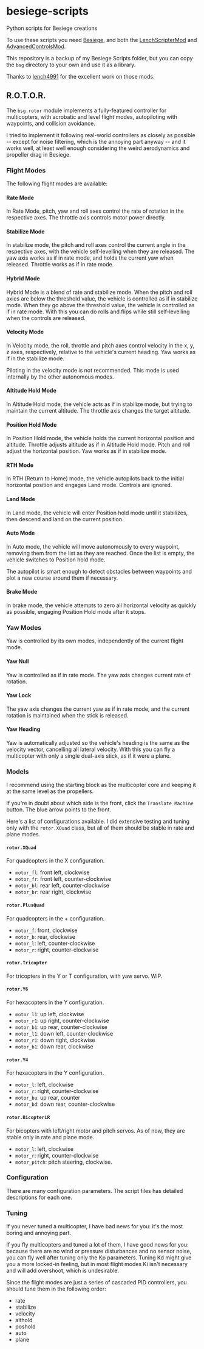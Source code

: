 # besiege-scripts
Python scripts for Besiege creations


To use these scripts you need [Besiege](http://store.steampowered.com/app/346010/), and both the [LenchScripterMod](https://github.com/lench4991/LenchScripterMod) and [AdvancedControlsMod](https://github.com/lench4991/AdvancedControlsMod). 

This repository is a backup of my Besiege Scripts folder, but you can copy the `bsg` directory to your own and use it as a library.

Thanks to [lench4991](https://github.com/lench4991) for the excellent work on those mods.

## R.O.T.O.R.

The `bsg.rotor` module implements a fully-featured controller for multicopters, with acrobatic and level flight modes, autopiloting with waypoints, and collision avoidance.

I tried to implement it following real-world controllers as closely as possible -- except for noise filtering, which is the annoying part anyway -- and it works well, at least well enough considering the weird aerodynamics and propeller drag in Besiege.


### Flight Modes

The following flight modes are available:


#### Rate Mode

In Rate Mode, pitch, yaw and roll axes control the rate of rotation in the respective axes. The throttle axis controls motor power directly.

#### Stabilize Mode

In stabilize mode, the pitch and roll axes control the current angle in the respective axes, with the vehicle self-levelling when they are released. The yaw axis works as if in rate mode, and holds the current yaw when released. Throttle works as if in rate mode.

#### Hybrid Mode

Hybrid Mode is a blend of rate and stabilize mode. When the pitch and roll axies are below the threshold value, the vehicle is controlled as if in stabilize mode. When they go above the threshold value, the vehicle is controlled as if in rate mode. With this you can do rolls and flips while still self-levelling when the controls are released.

#### Velocity Mode

In Velocity mode, the roll, throttle and pitch axes control velocity in the x, y, z axes, respectively, relative to the vehicle's current heading. Yaw works as if in the stabilize mode.

Piloting in the velocity mode is not recommended. This mode is used internally by the other autonomous modes.

#### Altitude Hold Mode

In Altitude Hold mode, the vehicle acts as if in stabilize mode, but trying to maintain the current altitude. The throttle axis changes the target altitude.

#### Position Hold Mode

In Position Hold mode, the vehicle holds the current horizontal position and altitude. Throttle adjusts altitude as if in Altitude Hold mode. Pitch and roll adjust the horizontal position. Yaw works as if in stabilize mode.

#### RTH Mode

In RTH (Return to Home) mode, the vehicle autopilots back to the initial horizontal position and engages Land mode. Controls are ignored.

#### Land Mode

In Land mode, the vehicle will enter Position hold mode until it stabilizes, then descend and land on the current position.

#### Auto Mode

In Auto mode, the vehicle will move autonomously to every waypoint, removing them from the list as they are reached. Once the list is empty, the vehicle switches to Position hold mode.

The autopilot is smart enough to detect obstacles between waypoints and plot a new course around them if necessary. 

#### Brake Mode

In brake mode, the vehicle attempts to zero all horizontal velocity as quickly as possible, engaging Position Hold mode after it stops.


### Yaw Modes

Yaw is controlled by its own modes, independently of the current flight mode.

#### Yaw Null

Yaw is controlled as if in rate mode. The yaw axis changes current rate of rotation.

#### Yaw Lock

The yaw axis changes the current yaw as if in rate mode, and the current rotation is maintained when the stick is released.

#### Yaw Heading

Yaw is automatically adjusted so the vehicle's heading is the same as the velocity vector, cancelling all lateral velocity. With this you can fly a multicopter with only a single dual-axis stick, as if it were a plane.



### Models

I recommend using the starting block as the multicopter core and keeping it at the same level as the propellers.

If you're in doubt about which side is the front, click the `Translate Machine` button. The blue arrow points to the front.

Here's a list of configurations available. I did extensive testing and tuning only with the `rotor.XQuad` class, but all of them should be stable in rate and plane modes.

#### `rotor.XQuad`

For quadcopters in the X configuration.

- `motor_fl`: front left, clockwise
- `motor_fr`: front left, counter-clockwise
- `motor_bl`: rear left, counter-clockwise
- `motor_br`: rear right, clockwise

#### `rotor.PlusQuad`

For quadcopters in the + configuration.

- `motor_f`: front, clockwise
- `motor_b`: rear, clockwise
- `motor_l`: left, counter-clockwise
- `motor_r`: right, counter-clockwise

#### `rotor.Tricopter` 

For tricopters in the Y or T configuration, with yaw servo. WIP.

#### `rotor.Y6`

For hexacopters in the Y configuration.

- `motor_l1`: up left, clockwise
- `motor_r1`: up right, counter-clockwise
- `motor_b1`: up rear, counter-clockwise
- `motor_l1`: down left, counter-clockwise
- `motor_r1`: down right, clockwise
- `motor_b1`: down rear, clockwise

#### `rotor.Y4`

For hexacopters in the Y configuration.

- `motor_l`: left, clockwise
- `motor_r`: right, counter-clockwise
- `motor_bu`: up rear, counter
- `motor_bd`: down rear, counter-clockwise


#### `rotor.BicopterLR`

For bicopters with left/right motor and pitch servos. As of now, they are stable only in rate and plane mode.

- `motor_l`: left, clockwise
- `motor_r`: right, counter-clockwise
- `motor_pitch`: pitch steering, clockwise.


### Configuration

There are many configuration parameters. The script files has detailed descriptions for each one.

### Tuning

If you never tuned a multicopter, I have bad news for you: it's the most boring and annoying part.

If you fly multicopters and tuned a lot of them, I have good news for you: because there are no wind or pressure disturbances and no sensor noise, you can fly well after tuning only the Kp parameters. Tuning Kd might give you a more locked-in feeling, but in most flight modes Ki isn't necessary and will add overshoot, which is undesirable. 

Since the flight modes are just a series of cascaded PID controllers, you should tune them in the following order:


- rate
- stabilize
- velocity
- althold
- poshold
- auto
- plane




